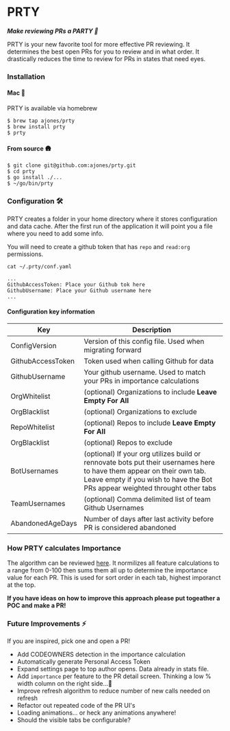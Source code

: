 # PRTY 
***Make reviewing PRs a PARTY 🎉***

PRTY is your new favorite tool for more effective PR reviewing. It determines the best open PRs for you to review and in what order. It drastically reduces the time to review for PRs in states that need eyes.


### Installation
#### Mac 🍎
PRTY is available via homebrew
```
$ brew tap ajones/prty
$ brew install prty
$ prty
```

#### From source 🛖
```
$ git clone git@github.com:ajones/prty.git
$ cd prty
$ go install ./...
$ ~/go/bin/prty
```

### Configuration 🛠
PRTY creates a folder in your home directory where it stores configuration and data cache. After the first run of the application it will point you a file where you need to add some info. 

You will need to create a github token that has `repo` and `read:org` permissions.

```
cat ~/.prty/conf.yaml

...
GithubAccessToken: Place your Github tok here
GithubUsername: Place your Github username here
...
```

#### Configuration key information

| Key | Description |
| --- | ----------- |
| ConfigVersion | Version of this config file. Used when migrating forward  |
| GithubAccessToken | Token used when calling Github for data |
| GithubUsername | Your github username. Used to match your PRs in importance calculations |
| OrgWhitelist | (optional) Organizations to include **Leave Empty For All** |
| OrgBlacklist | (optional) Organizations to exclude |
| RepoWhitelist | (optional) Repos to include **Leave Empty For All** |
| OrgBlacklist | (optional) Repos to exclude |
| BotUsernames | (optional) If your org utilizes build or rennovate bots put their usernames here to have them appear on their own tab. Leave empty if you wish to have the Bot PRs appear weighted throught other tabs |
| TeamUsernames | (optional) Comma delimited list of team Github Usernames |
| AbandonedAgeDays | Number of days after last activity before PR is considered abandoned |


### How PRTY calculates **Importance**
The algorithm can be reviewed [here](https://github.com/ajones/prty/blob/main/datasource/pulls.go#L126). It normilizes all feature calculations to a range from 0-100 then sums them all up to determine the importance value for each PR. This is used for sort order in each tab, highest imporanct at the top.

**If you have ideas on how to improve this approach please put togeather a POC and make a PR!**


### Future Improvements ⚡️
If you are inspired, pick one and open a PR!
- Add CODEOWNERS detection in the importance calculation
- Automatically generate Personal Access Token
- Expand settings page to top author opens. Data already in stats file.
- Add `importance` per feature to the PR detail screen. Thinking a low % width column on the right side...🤷
- Improve refresh algorithm to reduce number of new calls needed on refresh
- Refactor out repeated code of the PR UI's
- Loading animations... or heck any animations anywhere!
- Should the visible tabs be configurable? 